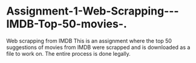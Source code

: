 # Assignment-1-Web-Scrapping---IMDB-Top-50-movies-.
Web scrapping from IMDB
This is an assignment where the top 50 suggestions of movies from IMDB were scrapped and is downloaded as a file to work on.
The entire process is done legally.
